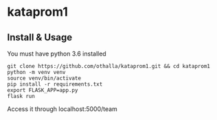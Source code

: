 # kataprom1

## Install & Usage

You must have python 3.6 installed

```shell
git clone https://github.com/othalla/kataprom1.git && cd kataprom1
python -m venv venv
source venv/bin/activate
pip install -r requirements.txt
export FLASK_APP=app.py
flask run
```

Access it through localhost:5000/team
